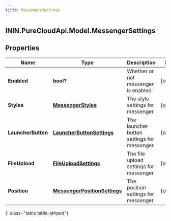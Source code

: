 ```yaml
---
title: MessengerSettings
---
```

## ININ.PureCloudApi.Model.MessengerSettings

## Properties

|Name | Type | Description | Notes|
|------------ | ------------- | ------------- | -------------|
| **Enabled** | **bool?** | Whether or not messenger is enabled | [optional] |
| **Styles** | [**MessengerStyles**](MessengerStyles.html) | The style settings for messenger | [optional] |
| **LauncherButton** | [**LauncherButtonSettings**](LauncherButtonSettings.html) | The launcher button settings for messenger | [optional] |
| **FileUpload** | [**FileUploadSettings**](FileUploadSettings.html) | The file upload settings for messenger | [optional] |
| **Position** | [**MessengerPositionSettings**](MessengerPositionSettings.html) | The position settings for messenger | [optional] |
{: class="table table-striped"}


